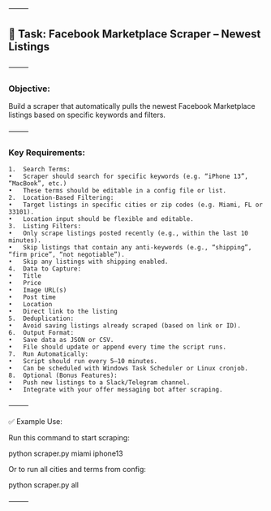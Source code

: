 ⸻

## 📌 Task: Facebook Marketplace Scraper – Newest Listings

⸻

### Objective:

Build a scraper that automatically pulls the newest Facebook Marketplace listings based on specific keywords and filters.

⸻

### Key Requirements:
	1.	Search Terms:
	•	Scraper should search for specific keywords (e.g. “iPhone 13”, “MacBook”, etc.)
	•	These terms should be editable in a config file or list.
	2.	Location-Based Filtering:
	•	Target listings in specific cities or zip codes (e.g. Miami, FL or 33101).
	•	Location input should be flexible and editable.
	3.	Listing Filters:
	•	Only scrape listings posted recently (e.g., within the last 10 minutes).
	•	Skip listings that contain any anti-keywords (e.g., “shipping”, “firm price”, “not negotiable”).
	•	Skip any listings with shipping enabled.
	4.	Data to Capture:
	•	Title
	•	Price
	•	Image URL(s)
	•	Post time
	•	Location
	•	Direct link to the listing
	5.	Deduplication:
	•	Avoid saving listings already scraped (based on link or ID).
	6.	Output Format:
	•	Save data as JSON or CSV.
	•	File should update or append every time the script runs.
	7.	Run Automatically:
	•	Script should run every 5–10 minutes.
	•	Can be scheduled with Windows Task Scheduler or Linux cronjob.
	8.	Optional (Bonus Features):
	•	Push new listings to a Slack/Telegram channel.
	•	Integrate with your offer messaging bot after scraping.

⸻

✅ Example Use:

Run this command to start scraping:

python scraper.py miami iphone13

Or to run all cities and terms from config:

python scraper.py all


⸻